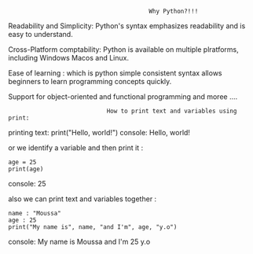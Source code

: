                                             Why Python?!!!

Readability and Simplicity: Python's syntax emphasizes readability and is easy to understand.

Cross-Platform comptability: Python is available on multiple plratforms, including Windows Macos and Linux.

Ease of learning : which is python simple consistent syntax allows beginners to learn programming concepts quickly.

Support for object-oriented and functional programming and moree ....

                                How to print text and variables using print:

printing text:
    print("Hello, world!")
console: Hello, world!

or we identify a variable and then print it :

    age = 25
    print(age)
console: 25

also we can print text and variables together :

    name : "Moussa"
    age : 25
    print("My name is", name, "and I'm", age, "y.o")
console: My name is Moussa and I'm 25 y.o
